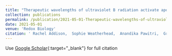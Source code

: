 ```yaml
---
title: "Therapeutic wavelengths of ultraviolet B radiation activate apoptotic, circadian rhythm, redox signalling and key canonical pathways in psoriatic epidermis"
collection: publications
permalink: /publication/2021-05-01-Therapeutic-wavelengths-of-ultraviolet-B-radiation-activate-apoptotic-circadian-rhythm-redox-signalling-and-key-canonical-pathways-in-psoriatic-epidermis
date: 2021-05-01
venue: 'Redox Biology'
citation: ' Rachel Addison,  Sophie Weatherhead,  Anandika Pawitri,  Graham Smith,  Ashley Rider,  Henry Grantham,  Simon Cockell,  Nick Reynolds, &quot;Therapeutic wavelengths of ultraviolet B radiation activate apoptotic, circadian rhythm, redox signalling and key canonical pathways in psoriatic epidermis.&quot; Redox Biology, 2021.'
---
```

Use [Google Scholar](https://scholar.google.com/scholar?q=Therapeutic+wavelengths+of+ultraviolet+B+radiation+activate+apoptotic,+circadian+rhythm,+redox+signalling+and+key+canonical+pathways+in+psoriatic+epidermis){:target="_blank"} for full citation